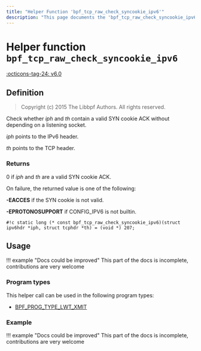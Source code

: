 ```yaml
---
title: "Helper Function 'bpf_tcp_raw_check_syncookie_ipv6'"
description: "This page documents the 'bpf_tcp_raw_check_syncookie_ipv6' eBPF helper function, including its definition, usage, program types that can use it, and examples."
---
```

# Helper function `bpf_tcp_raw_check_syncookie_ipv6`

<!-- [FEATURE_TAG](bpf_tcp_raw_check_syncookie_ipv6) -->
[:octicons-tag-24: v6.0](https://github.com/torvalds/linux/commit/33bf9885040c399cf6a95bd33216644126728e14)
<!-- [/FEATURE_TAG] -->

## Definition

> Copyright (c) 2015 The Libbpf Authors. All rights reserved.


<!-- [HELPER_FUNC_DEF] -->
Check whether _iph_ and _th_ contain a valid SYN cookie ACK without depending on a listening socket.

_iph_ points to the IPv6 header.

_th_ points to the TCP header.

### Returns

0 if _iph_ and _th_ are a valid SYN cookie ACK.

On failure, the returned value is one of the following:

**-EACCES** if the SYN cookie is not valid.

**-EPROTONOSUPPORT** if CONFIG_IPV6 is not builtin.

`#!c static long (* const bpf_tcp_raw_check_syncookie_ipv6)(struct ipv6hdr *iph, struct tcphdr *th) = (void *) 207;`
<!-- [/HELPER_FUNC_DEF] -->

## Usage

!!! example "Docs could be improved"
    This part of the docs is incomplete, contributions are very welcome

### Program types

This helper call can be used in the following program types:

<!-- DO NOT EDIT MANUALLY -->
<!-- [HELPER_FUNC_PROG_REF] -->
 * [BPF_PROG_TYPE_LWT_XMIT](../program-type/BPF_PROG_TYPE_LWT_XMIT.md)
<!-- [/HELPER_FUNC_PROG_REF] -->

### Example

!!! example "Docs could be improved"
    This part of the docs is incomplete, contributions are very welcome
